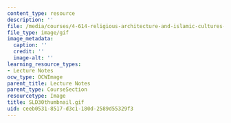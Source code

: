 ```yaml
---
content_type: resource
description: ''
file: /media/courses/4-614-religious-architecture-and-islamic-cultures-fall-2002/ceeb05318517d3c1180d2589d55329f3_SLD30thumbnail.gif
file_type: image/gif
image_metadata:
  caption: ''
  credit: ''
  image-alt: ''
learning_resource_types:
- Lecture Notes
ocw_type: OCWImage
parent_title: Lecture Notes
parent_type: CourseSection
resourcetype: Image
title: SLD30thumbnail.gif
uid: ceeb0531-8517-d3c1-180d-2589d55329f3
---
```

